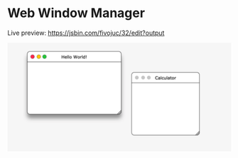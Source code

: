 # Web Window Manager

Live preview:
https://jsbin.com/fivojuc/32/edit?output


![This how it looks like for now:](scr1.png)

